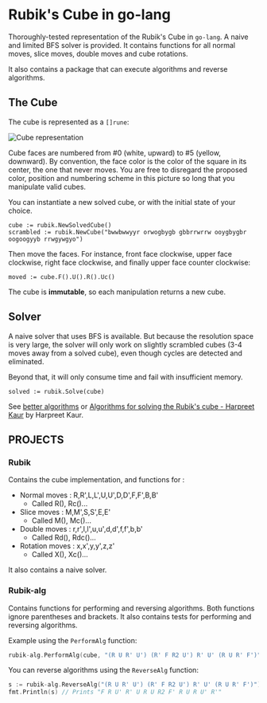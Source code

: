 # Rubik's Cube in go-lang

Thoroughly-tested representation of the Rubik's Cube in `go-lang`. A naive and limited BFS solver is provided. It contains functions for all normal moves, slice moves, double moves and cube rotations.

It also contains a package that can execute algorithms and reverse algorithms.

## The Cube

The cube is represented as a `[]rune`:

![Cube representation](cube.png)

Cube faces are numbered from #0 (white, upward) to #5 (yellow, downward). By convention, the face color is the color of the square in its center, the one that never moves. You are free to disregard the proposed color, position and numbering scheme in this picture so long that you manipulate valid cubes.

You can instantiate a new solved cube, or with the initial state of your choice.

```
cube := rubik.NewSolvedCube()
scrambled := rubik.NewCube("bwwbwwyyr orwogbygb gbbrrwrrw ooygbygbr oogoogyyb rrwgywgyo")
```

Then move the faces. For instance, front face clockwise, upper face clockwise, right face clockwise,
and finally upper face counter clockwise:

```
moved := cube.F().U().R().Uc()
```

The cube is **immutable**, so each manipulation returns a new cube.

## Solver

A naive solver that uses BFS is available. But because the resolution space is very large,
the solver will only work on slightly scrambled cubes (3-4 moves away from a solved cube),
even though cycles are detected and eliminated.

Beyond that, it will only consume time and fail with insufficient memory.

```
solved := rubik.Solve(cube)
```

See [better algorithms](https://en.wikipedia.org/wiki/Optimal_solutions_for_Rubik%27s_Cube) or
[Algorithms for solving the Rubik's cube - Harpreet Kaur](HarpreetKaur.pdf)
by Harpreet Kaur.

## PROJECTS

### Rubik

Contains the cube implementation, and functions for :

* Normal moves : R,R',L,L',U,U',D,D',F,F',B,B'
    - Called R(), Rc()... 
* Slice moves : M,M',S,S',E,E'
    - Called M(), Mc()...
* Double moves : r,r',l,l',u,u',d,d',f,f',b,b'
    - Called Rd(), Rdc()...
* Rotation moves : x,x',y,y',z,z'
    - Called X(), Xc()...

It also contains a naive solver.

### Rubik-alg

Contains functions for performing and reversing algorithms. Both functions ignore parentheses and brackets. It also contains tests for performing and reversing algorithms.

Example using the `PerformAlg` function:

```go
rubik-alg.PerformAlg(cube, "(R U R' U') (R' F R2 U') R' U' (R U R' F')")
```


You can reverse algorithms using the `ReverseAlg` function:

```go
s := rubik-alg.ReverseAlg("(R U R' U') (R' F R2 U') R' U' (R U R' F')")
fmt.Println(s) // Prints "F R U' R' U R U R2 F' R U R U' R'"
```
